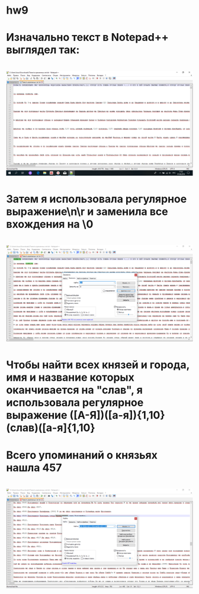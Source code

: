 # hw9
# Изначально текст в Notepad++ выглядел так:
# ![](https://github.com/alexasunnymood/hw9/blob/master/Повесть%20временных%20лет.PNG)
# Затем я использовала регулярное выражение\n\r и заменила все вхождения на \0
# ![](https://github.com/alexasunnymood/hw9/blob/master/Повесть%20временных%20лет2.PNG)
# Чтобы найти всех князей и города, имя и название которых оканчивается на "слав", я использовала регулярное выражение ([А-Я])([а-я]){1,10}(слав)([а-я]{1,10}
# Всего упоминаний о князьях нашла 457
# ![](https://github.com/alexasunnymood/hw9/blob/master/Повесть%20временных%20лет3.PNG)

